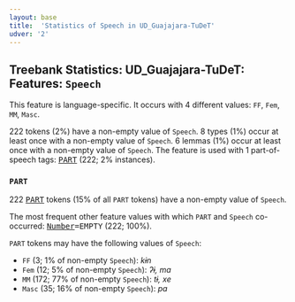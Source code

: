 ```yaml
---
layout: base
title:  'Statistics of Speech in UD_Guajajara-TuDeT'
udver: '2'
---
```


## Treebank Statistics: UD_Guajajara-TuDeT: Features: `Speech`

This feature is language-specific.
It occurs with 4 different values: `FF`, `Fem`, `MM`, `Masc`.

222 tokens (2%) have a non-empty value of `Speech`.
8 types (1%) occur at least once with a non-empty value of `Speech`.
6 lemmas (1%) occur at least once with a non-empty value of `Speech`.
The feature is used with 1 part-of-speech tags: <tt><a href="gub_tudet-pos-PART.html">PART</a></tt> (222; 2% instances).

### `PART`

222 <tt><a href="gub_tudet-pos-PART.html">PART</a></tt> tokens (15% of all `PART` tokens) have a non-empty value of `Speech`.

The most frequent other feature values with which `PART` and `Speech` co-occurred: <tt><a href="gub_tudet-feat-Number.html">Number</a></tt><tt>=EMPTY</tt> (222; 100%).

`PART` tokens may have the following values of `Speech`:

* `FF` (3; 1% of non-empty `Speech`): <em>kɨn</em>
* `Fem` (12; 5% of non-empty `Speech`): <em>ʔɨ, ma</em>
* `MM` (172; 77% of non-empty `Speech`): <em>tɨ, xe</em>
* `Masc` (35; 16% of non-empty `Speech`): <em>pa</em>

